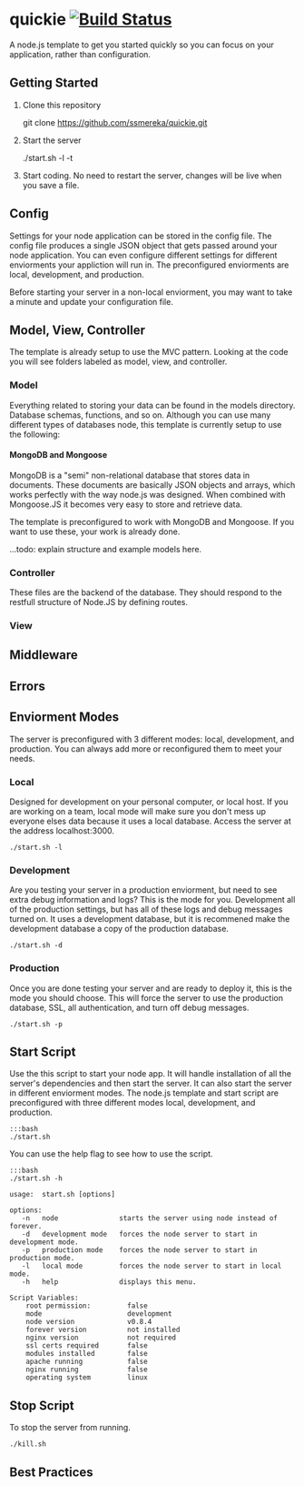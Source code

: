 # quickie [![Build Status](https://secure.travis-ci.org/ssmereka/quickie.png)](http://travis-ci.org/ssmereka/quickie)


A node.js template to get you started quickly so you can focus on your application, rather than configuration.

## Getting Started

1. Clone this repository

    git clone https://github.com/ssmereka/quickie.git

2. Start the server

    ./start.sh -l -t

3. Start coding.  No need to restart the server, changes will be live when you save a file.


## Config
Settings for your node application can be stored in the config file.  The config file produces a single JSON object that gets passed around your node application.  You can even configure different settings for different enviorments your appliction will run in.  The preconfigured enviorments are local, development, and production.

Before starting your server in a non-local enviorment, you may want to take a minute and update your configuration file.


## Model, View, Controller
The template is already setup to use the MVC pattern.  Looking at the code you will see folders labeled as model, view, and controller.

### Model
Everything related to storing your data can be found in the models directory.  Database schemas, functions, and so on.  Although you can use many different types of databases node, this template is currently setup to use the following:

#### MongoDB and Mongoose
MongoDB is a "semi" non-relational database that stores data in documents.  These documents are basically JSON objects and arrays, which works perfectly with the way node.js was designed.  When combined with Mongoose.JS it becomes very easy to store and retrieve data.

The template is preconfigured to work with MongoDB and Mongoose.  If you want to use these, your work is already done.

...todo: explain structure and example models here.

### Controller
These files are the backend of the database.  They should respond to the restfull structure of Node.JS by defining routes.

### View

## Middleware


## Errors


## Enviorment Modes

The server is preconfigured with 3 different modes: local, development, and production.  You can always add more or reconfigured them to meet your needs.

### Local
Designed for development on your personal computer, or local host.  If you are working on a team, local mode will make sure you don't mess up everyone elses data because it uses a local database.  Access the server at the address localhost:3000.
    
    ./start.sh -l

### Development
Are you testing your server in a production enviorment, but need to see extra debug information and logs?  This is the mode for you.  Development all of the production settings, but has all of these logs and debug messages turned on.  It uses a development database, but it is recommened make the development database a copy of the production database.

    ./start.sh -d

### Production
Once you are done testing your server and are ready to deploy it, this is the mode you should choose.  This will force the server to use the production database, SSL, all authentication, and turn off debug messages.

    ./start.sh -p


## Start Script

Use the this script to start your node app.  It will handle installation of all the server's dependencies and then start the server.  It can also start the server in different enviorment modes.  The node.js template and start script are preconfigured with three different modes local, development, and production. 

    :::bash
    ./start.sh

You can use the help flag to see how to use the script.

    :::bash
    ./start.sh -h

    usage:  start.sh [options]

    options:
       -n   node               starts the server using node instead of forever.
       -d   development mode   forces the node server to start in development mode.
       -p   production mode    forces the node server to start in production mode.
       -l   local mode         forces the node server to start in local mode.
       -h   help               displays this menu.

    Script Variables:
        root permission:         false
        mode                     development
        node version             v0.8.4
        forever version          not installed
        nginx version            not required
        ssl certs required       false
        modules installed        false
        apache running           false
        nginx running            false
        operating system         linux

## Stop Script
To stop the server from running.

    ./kill.sh

## Best Practices
